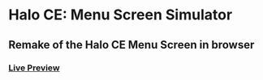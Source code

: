 # Halo CE: Menu Screen Simulator

## Remake of the Halo CE Menu Screen in browser


### [Live Preview](https://HaloCE.Men/u/)
